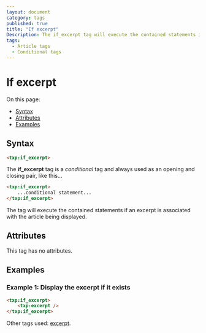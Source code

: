 ```yaml
---
layout: document
category: tags
published: true
title: "If excerpt"
Description: The if_excerpt tag will execute the contained statements if an excerpt is associated with the article being displayed.
tags:
  - Article tags
  - Conditional tags
---
```


# If excerpt

On this page:

* [Syntax](#syntax)
* [Attributes](#attributes)
* [Examples](#examples)

## Syntax

~~~ html
<txp:if_excerpt>
~~~

The **if_excerpt** tag is a *conditional* tag and always used as an opening and closing pair, like this...

~~~ html
<txp:if_excerpt>
    ...conditional statement...
</txp:if_excerpt>
~~~

The tag will execute the contained statements if an excerpt is associated with the article being displayed.

## Attributes

This tag has no attributes.

## Examples

### Example 1: Display the excerpt if it exists

~~~ html
<txp:if_excerpt>
    <txp:excerpt />
</txp:if_excerpt>
~~~

Other tags used: [excerpt](excerpt).
